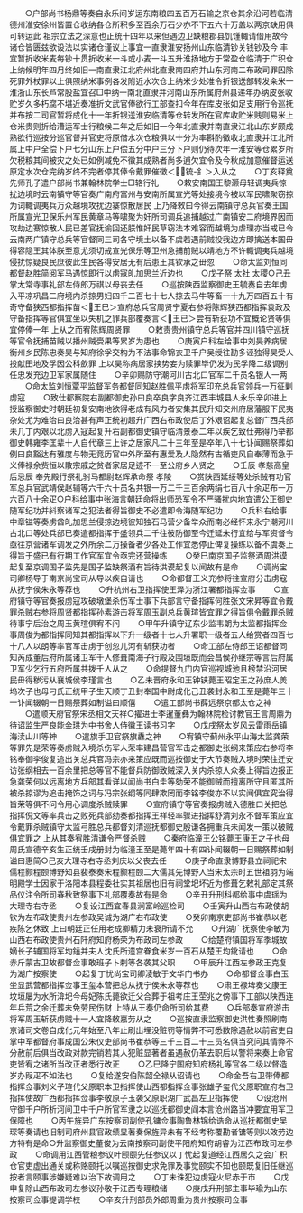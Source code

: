<!-- { "loadSidebar": true } -->
　　○户部尚书杨鼎等奏自永乐间岁运东南粮四五百万石输之京仓其余沿河若临清德州淮安徐州皆置仓收纳各仓所积多至百余万石少亦不下五六十万盖以两京缺用俱可转运此  祖宗立法之深意也正统十四年以来但遇边卫缺粮郡县饥馑輙请借用故今诸仓皆匮兹欲设法以实诸仓谨议上事宜一直隶淮安扬州山东临清钞关钱钞及今  丰宜暂折收米麦每钞十贯折收米一斗或小麦一斗五升淮扬地方于常盈仓临清于广积仓上纳候明年四月终如旧一南直隶江北府州北直隶南四府并山东河南二布政司罪囚除死罪外杖罪以上俱照纳米事例各发附近水次仓上纳米少处准令折银送部转发籴米一淮浙山东长芦常股盐宜召□中纳一南北直隶并河南山东所属府州县递年办纳皮张收贮岁久多朽腐不堪近奏准折文武官俸欲行工部查扣今年在库皮张如足支用行令巡抚并布按二司官暂将成化十一年折银送淮安临清等仓转发所在官库收贮米贱则易米上仓米贵则折给漕运军士行粮候二年之后如旧一今年北直隶并南直隶江北山东岁颇成熟欲行巡按分巡官督并官吏将原借水次仓粮俱以十分为率斟酌徵收北直隶并江北所属上中户全偿下户七分山东上户偿五分中户三分下户则仍待次年一淮安等仓累岁所欠税粮其间被灾之处已如例减免不徵其成熟者尚多逋欠宜令及今秋成加意催督运送原定水次仓完纳岁终不完者停其俸令戴罪催徵＜锍-釒＞入从之
　　○丁亥释奠先师孔子遣户部尚书兼翰林院学士□辂行礼
　　○敕安南国王黎灏母轻调夷兵惊扰边境时云南镇守等官奏广南府富州与安南所属宣光等处接境今被以军民啸聚窃掠为词輙调夷兵万众越境攻扰边寨惊散居民  上乃降敕曰今得云南镇守总兵官奏王国所属宣光卫保乐州军民黄章马等啸聚为奸所司调兵追捕越过广南镇安二府境界因而攻劫边寨惊散人民已差官抚谕回还朕惟奸民草窃法本难容而越境为虐理亦当戒已令云南两广镇守总兵等官督同三司各守境土以备不虞若遇前贼投我边方即擒送本国毌得容隐王其体朕至意尤须切戒宣光保乐等卫州急捕前贼以靖地方不许輙调夷兵越境侵扰惊疑良民庶彼此生民各得安居无有后患王其钦承之毌忽
　　○命太监刘恒同都督赵胜简阅军马遇惊即行以虏寇癿加思兰近边也
　　○戊子祭  太社  太稷○己丑掌太常寺事礼部左侍郎万祺以母丧去任
　　○巡按陕西监察御史王毓奏自去年虏入平凉巩昌二府境内杀掠男妇四千二百七十七人掠去马牛等畜一十九万四百五十有奇守备狭西都指挥苗＜王巳＞宣府总兵官周贤宁夏右参将陈辉狭西都指挥袁政及守备指挥等官俱宜坐以失机之罪兵部覆奏言＜王已＞尝有斩获功不宜概论贤等俱宜停俸一年  上从之而宥陈辉周贤罪
　　○敕责贵州镇守总兵等官并四川镇守巡抚等官令抚捕苗贼以播州贼赍果等累岁为患也
　　○庚寅户科左给事中刘昊养病居衡州乡民陈忠奏昊与知府徐孚交构为不法事命锦衣卫千户吴绶往勘多诬独得昊受人投献田地及孚因公科歛罪  上以昊称病居家挟势妄为赎罪毕仍发为民孚降二级调别任忠发充边卫军家属随住
　　○辛卯赐防守潮河川古北口官军二千员名银人一两
　　○命太监刘恒覃平监督军务都督同知赵胜佩平虏将军印充总兵官领兵一万征剿虏寇
　　○致仕都察院右副都御史孙曰良卒良字良齐江西丰城县人永乐辛卯进上授监察御史时朝廷初复安南地欲得老成有风力者安集其民升知交州府居藩服下民夷杂处尤为难治曰良治甚有声正统初超升广西右布政使后丁外艰诏起复总督广西兵部未几丁内艰以北虏入寇起复升右副都御史镇守临清景泰二年以疾乞致仕弗得乃举都御史韩雍李匡辈十人自代章三上许之居家凡二十三年至是卒年八十七讣闻赐祭葬如例曰良豁达有雅度与物无竞历官中外所至有惠爱及人隐然有古循吏风自奉薄而急于义俸禄余赀恒以散宗戚之贫者家居足迹不一至公府乡人贤之
　　○壬辰  孝慈高皇后忌辰  奉先殿行祭礼驸马都尉赵辉承命祭  孝陵
　　○赏陕西延绥等处杀贼有功官军总兵官武靖侯赵辅等六千六十员名共银一万二千三百余两绢七百八十余疋布一万六百八十余疋○户科给事中张海言朝廷命将出师恐军令不严骚扰内地宜遣公正御史随军纪功并紏察诸军之犯法者得旨御史不必遣即令海随军纪功
　　○兵科右给事中章镒等奏虏酋癿加思兰侵掠边境彼知独石马营少备举众而南必经怀来永宁潮河川古北口等处兵部已奏遣都指挥于盛领兵二千往彼防御至今迁延未行宜给与军资督令亟往京营诸军调发之外所余二万操备者少各处工作宜悉停止俾复操练以备不虞奏上得旨于盛已有行期工作官军宜令亟完还营操练
　　○癸巳南京国子监祭酒周洪谟起复至京调国子监先是国子监缺祭酒有旨待洪谟起复以闻故有是命
　　○调尚宝司卿杨导于南京尚宝司从导以疾自请也
　　○命都督王义充参将往宣府分击虏寇从抚宁侯朱永等荐也
　　○升杭州右卫指挥使王泽为浙江署都指挥佥事
　　○宣府镇守等官奏报虏寇攻破墩堡杀伤军士事下兵部言守备指挥何胜张文宋昇等宜令戴罪杀贼右参将周贤都指挥孙素游击将军周玉副总兵黄瑄皆宜罪之得旨俱令戴罪杀贼待事宁后治之周玉黄瑄俱宥不问
　　○甲午升镇守辽东少监韦朗为太监都指挥佥事周俊为都指挥同知其都指挥以下升一级者十七人升署职一级者五人给赏者四百七十八人以朗等率官军击虏于创忽儿河有斩获功者
　　○命工部左侍郎王诏都督同知芮成董后府所属诸卫军千人修葺南海子行殿及围垣既而会昌侯孙继宗等言后府属卫军少乞行五府所属共拨千人从之
　　○命提督九门内官巡视城池且榜禁沿河居民毌得秽污从襄城侯李瑾言也
　　○乙未晋府永和王钟铗薨王昭定王之孙庶人羙坞次子也母刁氏正统甲子生天顺丁丑封奉国中尉成化己丑袭封永和王至是薨年三十一讣闻辍朝一日赐祭葬如制谥曰顺僖
　　○遣工部尚书薛远祭京都太仓之神
　　○遣顺天府官祭宋丞相文天祥○擢进士李暹董彝为翰林院检讨教官王言周鼎为待诏监生严良能金珙为中书舍人侍徽王读书习字
　　○戊戌祭太岁风云雷雨岳镇海渎山川等神
　　○遣旗手卫官祭旗纛之神
　　○宥镇守蓟州永平山海太监龚荣等罪先是荣等奏虏贼入境杀伤军人荣率建昌营官军击之都御史张纲来策应右参将李铭奉御李俊复追出关总兵官冯宗亦来策应既而巡按御史于大节奏贼入境时荣往迁安访张纲相去一百余里把总等官不能督兵防御致贼深入关内杀掠人众奏上得旨边报正急龚荣何以远离地方兵部其看详以闻尚书白圭等劾荣不能御贼而擅离所守且匿其所被杀掠谬为追击掩饰之词与冯宗张纲等同肆欺罔而李铭李俊亦不以实闻俱宜究治得旨荣等俱不问令用心调度杀贼赎罪
　　○宣府镇守等官奏报虏贼入德胜口关把总指挥倪文等率兵击之败死兵部劾奏都指挥王祥轻率骤进指挥舒清刘永不督军策应宜令戴罪杀贼镇守太监弓胜总兵都督刘清巡抚都御史殷谦各拥重兵未闻发一策以破贼俱宜罪之  上从其奏宥胜清谦令严督杀贼
　　○秦府临潼王公铭薨王康王之子也母周氏宣德辛亥生正统壬戌册封为临潼王至是薨年四十有四讣闻辍朝一日赐祭葬如制谥曰惠简○己亥大理寺右寺丞刘庆以父丧去任
　　○庚子命直隶博野县立祠祀宋儒程颢程颐博野知县裴泰奏宋程颢程颐二大儒其先博野人当宋太宗时五世祖羽为端明殿学士因家于洛阳本县程委社实其祖居也旧有祠堂圯坏近为修葺乞敕礼部定其祭品仪注令所司春秋致祭事下礼部覆奏故有是命
　　○辛丑升刑科都给事中虞瑶为大理寺右寺丞
　　○复设江西宜春县涧富岭巡检司
　　○壬寅升山西右布政使胡钦为左布政使贵州左参政吴诚为湖广右布政使
　　○癸卯南京吏部尚书崔恭以老疾陈乞休致  上曰朝廷正任用老成卿精力未衰所请不允
　　○升湖广抚察使李敏为山西右布政使贵州石阡府知府杨荣为布政司左参政
　　○给楚府镇国将军季城故嫡长子辅国将军均鎑并夫人沈氏所遗宫眷食米岁一百石从楚王均鈋请也
　　○命赤斤蒙古卫故都督佥事敢班子卜剌等各袭其父职
　　○甲辰升江西左参政王克复为湖广按察使
　　○起复丁忧尚宝司卿淩敏于文华门书办
　　○命都督佥事白玉坐显武营都指挥佥事王玺本营把总从抚宁侯朱永等荐也
　　○肃王禄埤奏父康王坟垣屡为水所渰圯今母妃陈氏薨欲迁父合葬于祖考庄王茔兆之傍事下工部以陕西连年兵荒之余迁葬未免劳民伤财  上特从王奏仍命所司给其费
　　○兵部奏宣府游击将军周玉斩获虏贼十一人宜降敕嘉劳从之
　　○巡按直隶监察御史洪性奏照刷南京诸司文卷自成化元年始至八年止刷出埋没赃罚等情弊不可悉数除遇赦以前官吏自掌中军都督府事成国公朱仪吏部尚书崔恭等三千三百二十三员名俱当究问其情弊不分赦前后俱当改政对款完销若其人犯赃显著者虽遇赦仍革去职后以警将来奏上命官吏皆宥之诸所当改正者悉行改正
　　○乙巳降宁国府知府杨礼等官各二级以督造岁办叚疋不如法也
　　○复给遂安伯陈韶全禄从诏请也
　　○命金吾右卫带俸都指挥佥事刘义子瑄代父原职本卫指挥使山西都指挥佥事张雄子玺代父原职宣府右卫指挥使故广西都指挥佥事李敬原子玉袭父原职湖广武昌左卫指挥使
　　○设沧州守御千户所析河间卫中千户所官军隶之以巡抚都御史阎本言沧州路当冲要宜用军卫保障也
　　○丙午旌异广东按察司副使孔镛佥事陶鲁林锦给诰命从巡抚都御史吴琛等奏请也旧制司府州县官政绩显著奏保旌异未有不经考称覆勘者镛等则以效劳边方特有是命○升监察御史董俊为云南按察司副使平阳府知府胡睿为江西布政司左参政
　　○命调用江西管粮参议叶颐颐先任参议以丁忧起复道经江西居久之会广积仓官吏虚出通关或称赂颐托以嘱巡按御史求免罪及事觉颐实不知也颐既复旧任继巡按者言颐事涉嫌疑难以治下故调用之
　　○丁未诛犯边虏寇火尼赤于市
　　○戊申复除山西布政司左参议孙敬于江西专理粮储
　　○庚戌升刑部主事毕瑜为山东按察司佥事提调学校
　　○辛亥升刑部员外郎周重为贵州按察司佥事
